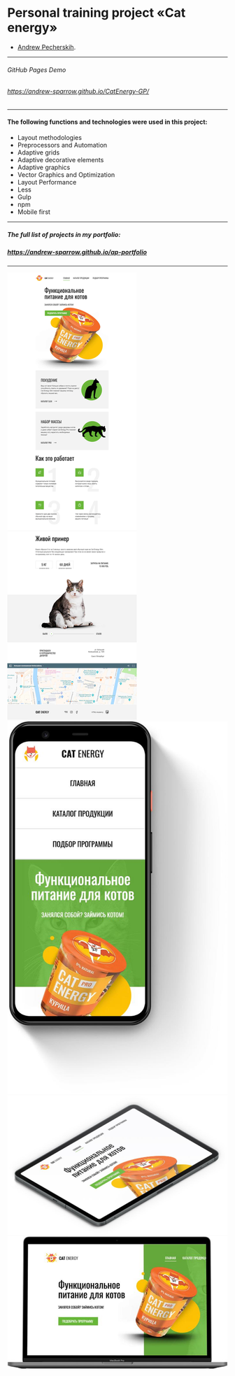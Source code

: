 # Personal training project «Cat energy»

* [Andrew Pecherskih](https://up.htmlacademy.ru/adaptive/17/user/108766).

---
###### GitHub Pages Demo
###### https://andrew-sparrow.github.io/CatEnergy-GP/
---

#### The following functions and technologies were used in this project:

- Layout methodologies
- Preprocessors and Automation
- Adaptive grids
- Adaptive decorative elements
- Adaptive graphics
- Vector Graphics and Optimization
- Layout Performance
- Less
- Gulp
- npm
- Mobile first

---
##### The full list of projects in my portfolio:
##### https://andrew-sparrow.github.io/ap-portfolio
---


![Alt text](source/img/screenshots/screenshoot-cat-energy-compressed.jpg?raw=true "Title")
![Alt text](source/img/screenshots/mobile.jpg?raw=true "Title")
![Alt text](source/img/screenshots/tablet.jpg?raw=true "Title")
![Alt text](source/img/screenshots/desktop.jpg?raw=true "Title")
